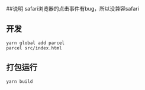##说明
safari浏览器的点击事件有bug，所以没兼容safari

## 开发
```
yarn global add parcel
parcel src/index.html
```

## 打包运行
```
yarn build
```
